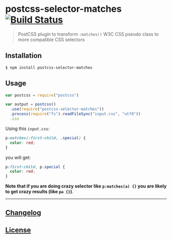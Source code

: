 # postcss-selector-matches [![Build Status](https://travis-ci.org/postcss/postcss-selector-matches.svg?branch=master)](https://travis-ci.org/postcss/postcss-selector-matches)

> PostCSS plugin to transform `:matches()` W3C CSS pseudo class to more compatible CSS selectors

## Installation

```console
$ npm install postcss-selector-matches
```

## Usage

```js
var postcss = require("postcss")

var output = postcss()
  .use(require("postcss-selector-matches"))
  .process(require("fs").readFileSync("input.css", "utf8"))
  .css
```

Using this `input.css`:

```css
p:matches(:first-child, .special) {
  color: red;
}
```

you will get:

```css
p:first-child, p.special {
  color: red;
}
```

**Note that if you are doing crazy selector like `p:matches(a) {}` you are likely to get crazy results (like `pa {}`)**.


---

## [Changelog](CHANGELOG.md)

## [License](LICENSE)
